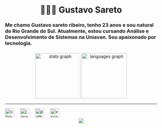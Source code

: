 <h1 align="center">👨🏼‍💻 Gustavo Sareto</h1>

###

<h3 align="left">Me chamo Gustavo  sareto ribeiro, tenho 23 anos e sou natural do Rio Grande do Sul. Atualmente, estou cursando Análise e Desenvolvimento de Sistemas na Uniavan. Sou apaixonado por tecnologia.</h3>

###

<div align="center">
  <img src="https://github-readme-stats.vercel.app/api?username=Gustavosareto&hide_title=false&hide_rank=false&show_icons=true&include_all_commits=true&count_private=true&disable_animations=false&theme=dracula&locale=en&hide_border=false" height="150" alt="stats graph"  />
  <img src="https://github-readme-stats.vercel.app/api/top-langs?username=Gustavosareto&locale=en&hide_title=false&layout=compact&card_width=320&langs_count=5&theme=dracula&hide_border=false" height="150" alt="languages graph"  />
</div>
<hr data-sourcepos="38:1-39:0">

<div align="left">
  <img src="https://cdn.jsdelivr.net/gh/devicons/devicon/icons/c/c-original.svg" height="30" alt="c logo"  />
  <img width="12" />
  <img src="https://cdn.jsdelivr.net/gh/devicons/devicon/icons/java/java-original.svg" height="30" alt="java logo"  />
  <img width="12" />
  <img src="https://cdn.jsdelivr.net/gh/devicons/devicon/icons/python/python-original.svg" height="30" alt="python logo"  />
  <img width="12" />
  <img src="https://cdn.jsdelivr.net/gh/devicons/devicon/icons/vscode/vscode-original.svg" height="30" alt="vscode logo"  />
</div>

<div align="center">
  <img src="https://profile-counter.glitch.me/Gustavosareto/count.svg?"  />
</div>

###

<br clear="both">

